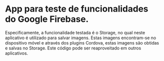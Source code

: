 # App para teste de funcionalidades do Google Firebase.
Especificamente, a funcionalidade testada é o Storage, no qual neste aplicativo é utilizado para salvar imagens. Estas imagens encontram-se 
no dispositivo móvel e através dos plugins Cordova, estas imagens são obtidas e salvas no Storage. Este código pode ser reaproveitado em outros aplicativos.
